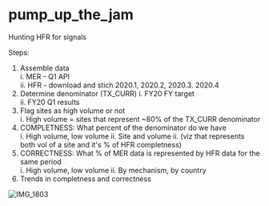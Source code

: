 # pump_up_the_jam
Hunting HFR for signals


Steps:  
1. Assemble data  
 i. MER - Q1 API  
 ii. HFR - download and stich 2020.1, 2020.2, 2020.3. 2020.4
1. Determine denominator (TX_CURR)
  i. FY20 FY target  
  ii. FY20 Q1 results  
1. Flag sites as high volume or not  
 i. High volume = sites that represent ~80% of the TX_CURR denominator
1. COMPLETNESS: What percent of the denominator do we have  
 i. High volume, low volume
 ii. Site and volume
 ii. (viz that represents both vol of a site and it's % of HFR completness)  
1. CORRECTNESS: What % of MER data is represented by HFR data for the same period  
 i. High volume, low volume
 ii. By mechanism, by country  
1. Trends in completness and correctness

![IMG_1803](https://user-images.githubusercontent.com/8836685/76236226-be46f780-6202-11ea-9b11-250ba7e698df.jpg)


